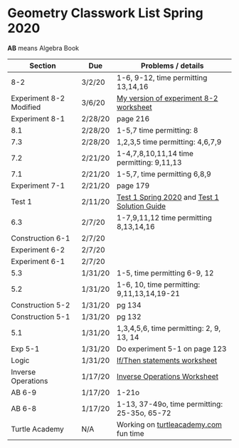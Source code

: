 # Geometry Classwork List Spring 2020
**AB** means Algebra Book

|Section | Due | Problems / details |
|--------|-----|--------------------|
|8-2| 3/2/20 | 1-6, 9-12, time permitting 13,14,16
|Experiment 8-2 Modified| 3/6/20 | [My version of experiment 8-2 worksheet](https://docs.google.com/document/d/1OJdMUD-Lp3_mPud57kvjJVXGDlW2H_X0TwJZS9PE_vQ/edit?usp=sharing)
|Experiment 8-1| 2/28/20| page 216
|8.1 | 2/28/20 | 1-5,7 time permitting: 8
|7.3 | 2/28/20 | 1,2,3,5 time permitting: 4,6,7,9
|7.2 | 2/21/20 | 1-4,7,8,10,11,14    time permitting: 9,11,13
|7.1 | 2/21/20 | 1-5,7, time permitting 6,8,9
|Experiment 7-1|2/21/20| page 179
|Test 1| 2/11/20| [Test 1 Spring 2020](math/geom-test3.pdf) and [Test 1 Solution Guide](math/geom-test3-solutions.pdf)
|6.3 | 2/7/20 | 1-7,9,11,12 time permitting 8,13,14,16
|Construction 6-1 | 2/7/20 |
|Experiment 6-2 | 2/7/20 |
|Experiment 6-1 | 2/7/20 |
|5.3 | 1/31/20 | 1-5, time permitting 6-9, 12
|5.2 | 1/31/20 | 1-6, 10, time permitting: 9,11,13,14,19-21
|Construction 5-2 | 1/31/20 | pg 134
|Construction 5-1| 1/31/20 | pg 132 |
|5.1 | 1/31/20 | 1,3,4,5,6, time permitting: 2, 9, 13, 14
|Exp 5-1 | 1/31/20 | Do experiment 5-1 on page 123
|Logic | 1/31/20 | [If/Then statements worksheet](https://docs.google.com/document/d/16yZcxPdqroJxTGBbPCah5B3zWJ6MJ96-u7taAYqN7hQ/edit?usp=sharing)
|Inverse Operations| 1/17/20 | [Inverse Operations Worksheet](https://docs.google.com/document/d/1QNPmsbSLnEI6cd8QfnJRde7OSwZOBHy_oVIJUfIiuuc/edit?usp=sharing)
|AB 6-9 | 1/17/20 | 1-21o
|AB 6-8 | 1/17/20 | 1-13, 37-49o, time permitting: 25-35o, 65-72
| Turtle Academy | N/A | Working on [turtleacademy.com](turtleacademy.com) fun time
